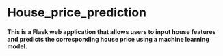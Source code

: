 # House_price_prediction
#### This is a Flask web application that allows users to input house features and predicts the corresponding house price using a machine learning model.
